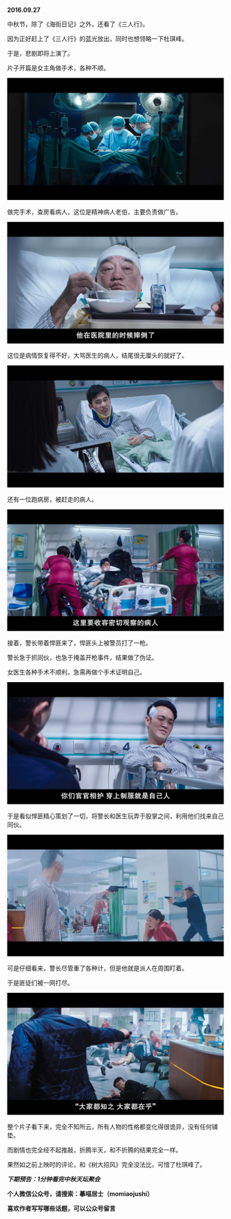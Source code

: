 
          
            
**2016.09.27**

中秋节，除了《海街日记》之外，还看了《三人行》。

因为正好赶上了《三人行》的蓝光放出，同时也想领略一下杜琪峰。

于是，悲剧即将上演了。

片子开篇是女主角做手术，各种不顺。




![](img/51001-179f673e63d16628.jpg)




做完手术，查房看病人，这位是精神病人老伯，主要负责做广告。




![](img/51001-366ae0bb719cef53.jpg)




这位是病情恢复得不好，大骂医生的病人，结尾很无厘头的就好了。




![](img/51001-39944f4267d9c97a.jpg)




还有一位跑病房，被赶走的病人。




![](img/51001-0ff1f694606bf430.jpg)




接着，警长带着悍匪来了，悍匪头上被警员打了一枪。

警长急于抓同伙，也急于掩盖开枪事件，结果做了伪证。

女医生各种手术不顺利，急需再做个手术证明自己。




![](img/51001-32c6b86e555b2f78.jpg)




于是看似悍匪精心策划了一切，将警长和医生玩弄于股掌之间，利用他们找来自己同伙。




![](img/51001-fe42191472d851a3.jpg)




可是仔细看来，警长尽管重了各种计，但是他就是派人在周围盯着。

于是匪徒们被一网打尽。




![](img/51001-827038074d37bbf1.jpg)




整个片子看下来，完全不知所云，所有人物的性格都变化得很诡异，没有任何铺垫。

而剧情也完全经不起推敲，折腾半天，和不折腾的结果完全一样。

果然如之前上映时的评论，和《树大招风》完全没法比，可惜了杜琪峰了。


***下期预告：1分钟看完中秋天坛聚会***


**个人微信公众号，请搜索：摹喵居士（momiaojushi）**

**喜欢作者写写哪些话题，可以公众号留言**

          
        